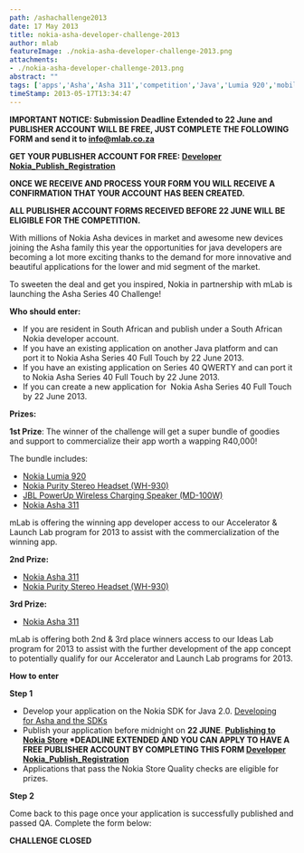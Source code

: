 ```yaml
---
path: /ashachallenge2013
date: 17 May 2013
title: nokia-asha-developer-challenge-2013
author: mlab
featureImage: ./nokia-asha-developer-challenge-2013.png
attachments: 
- ./nokia-asha-developer-challenge-2013.png
abstract: ""
tags: ['apps','Asha','Asha 311','competition','Java','Lumia 920','mobile','nokia','nokia JBL speaker','Nokia purity headset']
timeStamp: 2013-05-17T13:34:47
---
```


**IMPORTANT NOTICE: Submission Deadline Extended to 22 June and PUBLISHER ACCOUNT WILL BE FREE, JUST COMPLETE THE FOLLOWING FORM and send it to info@mlab.co.za**

**GET YOUR PUBLISHER ACCOUNT FOR FREE: [Developer Nokia\_Publish\_Registration](https:&#x2F;&#x2F;mlab.co.za&#x2F;wp-content&#x2F;uploads&#x2F;2013&#x2F;05&#x2F;Developer-Nokia_Publish_Registration-New-Template.docx)**

**ONCE WE RECEIVE AND PROCESS YOUR FORM YOU WILL RECEIVE A CONFIRMATION THAT YOUR ACCOUNT HAS BEEN CREATED.**

**ALL PUBLISHER ACCOUNT FORMS RECEIVED BEFORE 22 JUNE WILL BE ELIGIBLE FOR THE COMPETITION.**

With millions of Nokia Asha devices in market and awesome new devices joining the Asha family this year the opportunities for java developers are becoming a lot more exciting thanks to the demand for more innovative and beautiful applications for the lower and mid segment of the market.

To sweeten the deal and get you inspired, Nokia in partnership with mLab is launching the Asha Series 40 Challenge!

**Who should enter:**

*   If you are resident in South African and publish under a South African Nokia developer account.
*   If you have an existing application on another Java platform and can port it to Nokia Asha Series 40 Full Touch by 22 June 2013.
*   If you have an existing application on Series 40 QWERTY and can port it to Nokia Asha Series 40 Full Touch by 22 June 2013.
*   If you can create a new application for  Nokia Asha Series 40 Full Touch by 22 June 2013.

**Prizes:**

**1st Prize**: The winner of the challenge will get a super bundle of goodies and support to commercialize their app worth a wapping R40,000!

The bundle includes:

*   [Nokia Lumia 920](http:&#x2F;&#x2F;www.nokia.com&#x2F;za-en&#x2F;products&#x2F;phone&#x2F;lumia920&#x2F;)
*   [Nokia Purity Stereo Headset (WH-930)](http:&#x2F;&#x2F;www.nokia.com&#x2F;za-en&#x2F;products&#x2F;accessory&#x2F;wh-930&#x2F;)
*   [JBL PowerUp Wireless Charging Speaker (MD-100W)](http:&#x2F;&#x2F;www.nokia.com&#x2F;za-en&#x2F;products&#x2F;accessory&#x2F;md-100w&#x2F;)
*   [Nokia Asha 311](http:&#x2F;&#x2F;www.nokia.com&#x2F;za-en&#x2F;products&#x2F;phone&#x2F;311&#x2F;)

mLab is offering the winning app developer access to our Accelerator &amp; Launch Lab program for 2013 to assist with the commercialization of the winning app.

**2nd Prize:**

*   [Nokia Asha 311](http:&#x2F;&#x2F;www.nokia.com&#x2F;za-en&#x2F;products&#x2F;phone&#x2F;311&#x2F;)
*   [Nokia Purity Stereo Headset (WH-930)](http:&#x2F;&#x2F;www.nokia.com&#x2F;za-en&#x2F;products&#x2F;accessory&#x2F;wh-930&#x2F;)

**3rd Prize:**

*   [Nokia Asha 311](http:&#x2F;&#x2F;www.nokia.com&#x2F;za-en&#x2F;products&#x2F;phone&#x2F;311&#x2F;)

mLab is offering both 2nd &amp; 3rd place winners access to our Ideas Lab program for 2013 to assist with the further development of the app concept to potentially qualify for our Accelerator and Launch Lab programs for 2013.

**How to enter**

**Step 1**

*   Develop your application on the Nokia SDK for Java 2.0. [Developing for Asha and the SDKs](http:&#x2F;&#x2F;www.developer.nokia.com&#x2F;Develop&#x2F;asha&#x2F;java&#x2F;)
*   Publish your application before midnight on **22 JUNE**. **[Publishing to Nokia Store](http:&#x2F;&#x2F;www.developer.nokia.com&#x2F;Distribute&#x2F;Nokia_Store_guidelines.xhtml) \*DEADLINE EXTENDED AND YOU CAN APPLY TO HAVE A FREE PUBLISHER ACCOUNT BY COMPLETING THIS FORM [Developer Nokia\_Publish\_Registration](https:&#x2F;&#x2F;mlab.co.za&#x2F;wp-content&#x2F;uploads&#x2F;2013&#x2F;05&#x2F;Developer-Nokia_Publish_Registration-New-Template.docx)**
*   Applications that pass the Nokia Store Quality checks are eligible for prizes.

**Step 2**

Come back to this page once your application is successfully published and passed QA. Complete the form below:

**CHALLENGE CLOSED**


